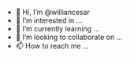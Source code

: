 - 👋 Hi, I’m @williancesar
- 👀 I’m interested in ...
- 🌱 I’m currently learning ...
- 💞️ I’m looking to collaborate on ...
- 📫 How to reach me ...

<!---
williancesar/williancesar is a ✨ special ✨ repository because its `README.md` (this file) appears on your GitHub profile.
You can click the Preview link to take a look at your changes.
--->
